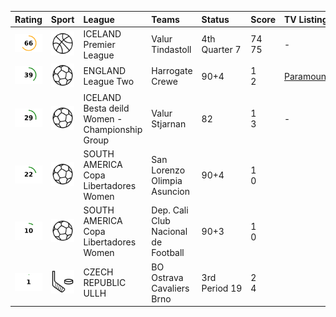 | Rating                                                                                                                                 | Sport                                                                                                                | League                                            | Teams                                  | Status        | Score    | TV Listing                                                                            |
|:---------------------------------------------------------------------------------------------------------------------------------------|:---------------------------------------------------------------------------------------------------------------------|:--------------------------------------------------|:---------------------------------------|:--------------|:---------|:--------------------------------------------------------------------------------------|
| <img src="https://raw.githubusercontent.com/BlakeDuncan25/Donut-SVG-Ratings/bac4e4a278175106499642192132b1786a9aec38/66.svg" alt="66"> | <img src="https://raw.githubusercontent.com/BlakeDuncan25/Donut-SVG-Ratings/master/basketball.png" alt="Basketball"> | ICELAND<br>Premier League                         | Valur<br>Tindastoll                    | 4th Quarter 7 | 74<br>75 | -                                                                                     |
| <img src="https://raw.githubusercontent.com/BlakeDuncan25/Donut-SVG-Ratings/bac4e4a278175106499642192132b1786a9aec38/39.svg" alt="39"> | <img src="https://raw.githubusercontent.com/BlakeDuncan25/Donut-SVG-Ratings/master/soccer.png" alt="Soccer">         | ENGLAND<br>League Two                             | Harrogate<br>Crewe                     | 90+4          | 1<br>2   | <a href="https://www.paramountplus.com/shows/english-football-league/">Paramount+</a> |
| <img src="https://raw.githubusercontent.com/BlakeDuncan25/Donut-SVG-Ratings/bac4e4a278175106499642192132b1786a9aec38/29.svg" alt="29"> | <img src="https://raw.githubusercontent.com/BlakeDuncan25/Donut-SVG-Ratings/master/soccer.png" alt="Soccer">         | ICELAND<br>Besta deild Women - Championship Group | Valur<br>Stjarnan                      | 82            | 1<br>3   | -                                                                                     |
| <img src="https://raw.githubusercontent.com/BlakeDuncan25/Donut-SVG-Ratings/bac4e4a278175106499642192132b1786a9aec38/22.svg" alt="22"> | <img src="https://raw.githubusercontent.com/BlakeDuncan25/Donut-SVG-Ratings/master/soccer.png" alt="Soccer">         | SOUTH AMERICA<br>Copa Libertadores Women          | San Lorenzo<br>Olimpia Asuncion        | 90+4          | 1<br>0   | <a href="#N/A"></a>                                                                   |
| <img src="https://raw.githubusercontent.com/BlakeDuncan25/Donut-SVG-Ratings/bac4e4a278175106499642192132b1786a9aec38/10.svg" alt="10"> | <img src="https://raw.githubusercontent.com/BlakeDuncan25/Donut-SVG-Ratings/master/soccer.png" alt="Soccer">         | SOUTH AMERICA<br>Copa Libertadores Women          | Dep. Cali<br>Club Nacional de Football | 90+3          | 1<br>0   | <a href="#N/A"></a>                                                                   |
| <img src="https://raw.githubusercontent.com/BlakeDuncan25/Donut-SVG-Ratings/bac4e4a278175106499642192132b1786a9aec38/1.svg" alt="1">   | <img src="https://raw.githubusercontent.com/BlakeDuncan25/Donut-SVG-Ratings/master/hockey.png" alt="Ice Hockey">     | CZECH REPUBLIC<br>ULLH                            | BO Ostrava<br>Cavaliers Brno           | 3rd Period 19 | 2<br>4   | <a href="#N/A"></a>                                                                   |
